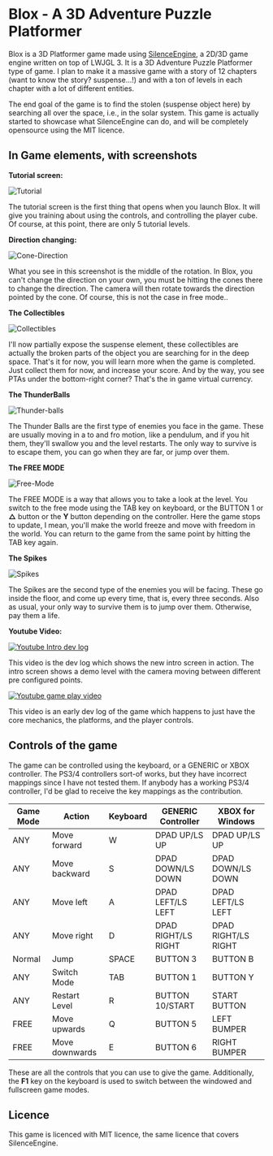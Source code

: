 # Blox - A 3D Adventure Puzzle Platformer

Blox is a 3D Platformer game made using [SilenceEngine](https://github.com/sriharshachilakapati/SilenceEngine/), a 2D/3D game engine written on top of LWJGL 3. It is a 3D Adventure Puzzle Platformer type of game. I plan to make it a massive game with a story of 12 chapters (want to know the story? suspense...!) and with a ton of levels in each chapter with a lot of different entities.

The end goal of the game is to find the stolen (suspense object here) by searching all over the space, i.e., in the solar system. This game is actually started to showcase what SilenceEngine can do, and will be completely opensource using the MIT licence.

## In Game elements, with screenshots

__Tutorial screen:__

![Tutorial](http://i.imgur.com/lW5CtVR.png)

The tutorial screen is the first thing that opens when you launch Blox. It will give you training about using the controls, and controlling the player cube. Of course, at this point, there are only 5 tutorial levels.

__Direction changing:__

![Cone-Direction](http://i.imgur.com/7uNIb7m.png)

What you see in this screenshot is the middle of the rotation. In Blox, you can't change the direction on your own, you must be hitting the cones there to change the direction. The camera will then rotate towards the direction pointed by the cone. Of course, this is not the case in free mode..

__The Collectibles__

![Collectibles](http://i.imgur.com/ClV6miO.png)

I'll now partially expose the suspense element, these collectibles are actually the broken parts of the object you are searching for in the deep space. That's it for now, you will learn more when the game is completed. Just collect them for now, and increase your score. And by the way, you see PTAs under the bottom-right corner? That's the in game virtual currency.

__The ThunderBalls__

![Thunder-balls](http://i.imgur.com/LsWbrb8.png)

The Thunder Balls are the first type of enemies you face in the game. These are usually moving in a to and fro motion, like a pendulum, and if you hit them, they'll swallow you and the level restarts. The only way to survive is to escape them, you can go when they are far, or jump over them.

__The FREE MODE__

![Free-Mode](http://i.imgur.com/x6OmQWL.png)

The FREE MODE is a way that allows you to take a look at the level. You switch to the free mode using the TAB key on keyboard, or the BUTTON 1 or **△** button or the **Y** button depending on the controller. Here the game stops to update, I mean, you'll make the world freeze and move with freedom in the world. You can return to the game from the same point by hitting the TAB key again.

__The Spikes__

![Spikes](http://i.imgur.com/qCD3Bvc.png)

The Spikes are the second type of the enemies you will be facing. These go inside the floor, and come up every time, that is, every three seconds. Also as usual, your only way to survive them is to jump over them. Otherwise, pay them a life.

__Youtube Video:__

[![Youtube Intro dev log](http://img.youtube.com/vi/aKrhGGMYTxw/0.jpg)](http://www.youtube.com/watch?v=aKrhGGMYTxw)

This video is the dev log which shows the new intro screen in action. The intro screen shows a demo level with the camera moving between different pre configured points.

[![Youtube game play video](http://img.youtube.com/vi/XfOYCTV72wk/0.jpg)](http://www.youtube.com/watch?v=XfOYCTV72wk)

This video is an early dev log of the game which happens to just have the core mechanics, the platforms, and the player controls.

## Controls of the game

The game can be controlled using the keyboard, or a GENERIC or XBOX controller. The PS3/4 controllers sort-of works, but they have incorrect mappings since I have not tested them. If anybody has a working PS3/4 controller, I'd be glad to receive the key mappings as the contribution.

Game Mode  | Action         | Keyboard | GENERIC Controller  | XBOX for Windows    |
-----------|----------------|----------|---------------------|---------------------|
ANY        | Move forward   | W        | DPAD UP/LS UP       | DPAD UP/LS UP       |
ANY        | Move backward  | S        | DPAD DOWN/LS DOWN   | DPAD DOWN/LS DOWN   |
ANY        | Move left      | A        | DPAD LEFT/LS LEFT   | DPAD LEFT/LS LEFT   |
ANY        | Move right     | D        | DPAD RIGHT/LS RIGHT | DPAD RIGHT/LS RIGHT |
Normal     | Jump           | SPACE    | BUTTON 3            | BUTTON B            |
ANY        | Switch Mode    | TAB      | BUTTON 1            | BUTTON Y            |
ANY        | Restart Level  | R        | BUTTON 10/START     | START BUTTON        |
FREE       | Move upwards   | Q        | BUTTON 5            | LEFT BUMPER         |
FREE       | Move downwards | E        | BUTTON 6            | RIGHT BUMPER        |

These are all the controls that you can use to give the game. Additionally, the **F1** key on the keyboard is used to switch between the windowed and fullscreen game modes.

## Licence

This game is licenced with MIT licence, the same licence that covers SilenceEngine.